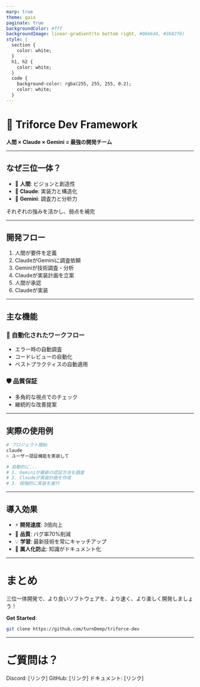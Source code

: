 ```yaml
---
marp: true
theme: gaia
paginate: true
backgroundColor: #fff
backgroundImage: linear-gradient(to bottom right, #06b6d4, #3b82f6)
style: |
  section {
    color: white;
  }
  h1, h2 {
    color: white;
  }
  code {
    background-color: rgba(255, 255, 255, 0.2);
    color: white;
  }
---
```


# 🔺 Triforce Dev Framework

**人間 × Claude × Gemini = 最強の開発チーム**

---

## なぜ三位一体？

- 👤 **人間**: ビジョンと創造性
- 🤖 **Claude**: 実装力と構造化
- 🔮 **Gemini**: 調査力と分析力

それぞれの強みを活かし、弱点を補完

---

## 開発フロー

1. 人間が要件を定義
2. ClaudeがGeminiに調査依頼
3. Geminiが技術調査・分析
4. Claudeが実装計画を立案
5. 人間が承認
6. Claudeが実装

---

## 主な機能

### 🚀 自動化されたワークフロー
- エラー時の自動調査
- コードレビューの自動化
- ベストプラクティスの自動適用

### 🛡️ 品質保証
- 多角的な視点でのチェック
- 継続的な改善提案

---

## 実際の使用例

```bash
# プロジェクト開始
claude
> ユーザー認証機能を実装して

# 自動的に...
# 1. Geminiが最新の認証方法を調査
# 2. Claudeが実装計画を作成
# 3. 段階的に実装を進行
```

---

## 導入効果

- ⚡ **開発速度**: 3倍向上
- 🎯 **品質**: バグ率70%削減
- 💡 **学習**: 最新技術を常にキャッチアップ
- 🔄 **属人化防止**: 知識がドキュメント化

---

# まとめ

三位一体開発で、より良いソフトウェアを、より速く、より楽しく開発しましょう！

**Get Started**: 
```bash
git clone https://github.com/turnDeep/triforce-dev
```

---

# ご質問は？

Discord: [リンク]
GitHub: [リンク]
ドキュメント: [リンク]
